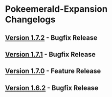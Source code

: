# Pokeemerald-Expansion Changelogs

## [Version 1.7.2](docs/changelogs/1.7.2.md) - Bugfix Release

## [Version 1.7.1](docs/changelogs/1.7.1.md) - Bugfix Release

## [Version 1.7.0](docs/changelogs/1.7.0.md) - Feature Release

## [Version 1.6.2](docs/changelogs/1.6.2.md) - Bugfix Release
